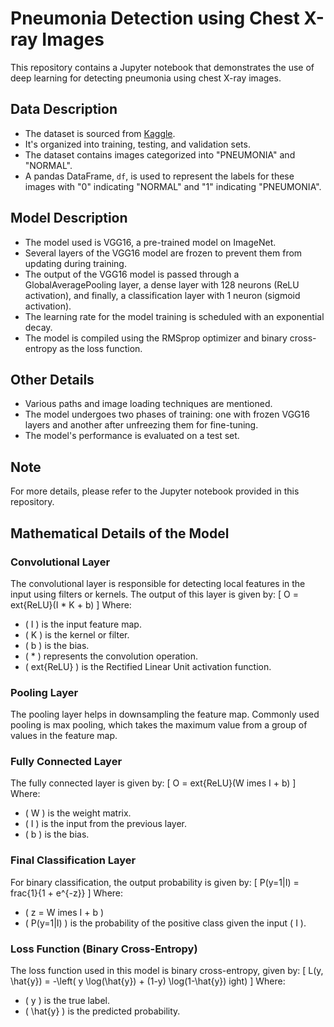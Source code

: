 
# Pneumonia Detection using Chest X-ray Images

This repository contains a Jupyter notebook that demonstrates the use of deep learning for detecting pneumonia using chest X-ray images.

## Data Description

- The dataset is sourced from [Kaggle](https://www.kaggle.com/paultimothymooney/chest-xray-pneumonia/download).
- It's organized into training, testing, and validation sets.
- The dataset contains images categorized into "PNEUMONIA" and "NORMAL".
- A pandas DataFrame, `df`, is used to represent the labels for these images with "0" indicating "NORMAL" and "1" indicating "PNEUMONIA".

## Model Description

- The model used is VGG16, a pre-trained model on ImageNet.
- Several layers of the VGG16 model are frozen to prevent them from updating during training.
- The output of the VGG16 model is passed through a GlobalAveragePooling layer, a dense layer with 128 neurons (ReLU activation), and finally, a classification layer with 1 neuron (sigmoid activation).
- The learning rate for the model training is scheduled with an exponential decay.
- The model is compiled using the RMSprop optimizer and binary cross-entropy as the loss function.


## Other Details

- Various paths and image loading techniques are mentioned.
- The model undergoes two phases of training: one with frozen VGG16 layers and another after unfreezing them for fine-tuning.
- The model's performance is evaluated on a test set.

## Note

For more details, please refer to the Jupyter notebook provided in this repository.

## Mathematical Details of the Model

### Convolutional Layer
The convolutional layer is responsible for detecting local features in the input using filters or kernels. The output of this layer is given by:
\[ O = 	ext{ReLU}(I * K + b) \]
Where:
- \( I \) is the input feature map.
- \( K \) is the kernel or filter.
- \( b \) is the bias.
- \( * \) represents the convolution operation.
- \( 	ext{ReLU} \) is the Rectified Linear Unit activation function.

### Pooling Layer
The pooling layer helps in downsampling the feature map. Commonly used pooling is max pooling, which takes the maximum value from a group of values in the feature map.

### Fully Connected Layer
The fully connected layer is given by:
\[ O = 	ext{ReLU}(W 	imes I + b) \]
Where:
- \( W \) is the weight matrix.
- \( I \) is the input from the previous layer.
- \( b \) is the bias.

### Final Classification Layer
For binary classification, the output probability is given by:
\[ P(y=1|I) = frac{1}{1 + e^{-z}} \]
Where:
- \( z = W 	imes I + b \)
- \( P(y=1|I) \) is the probability of the positive class given the input \( I \).

### Loss Function (Binary Cross-Entropy)
The loss function used in this model is binary cross-entropy, given by:
\[ L(y, \hat{y}) = -\left( y \log(\hat{y}) + (1-y) \log(1-\hat{y}) 
ight) \]
Where:
- \( y \) is the true label.
- \( \hat{y} \) is the predicted probability.
